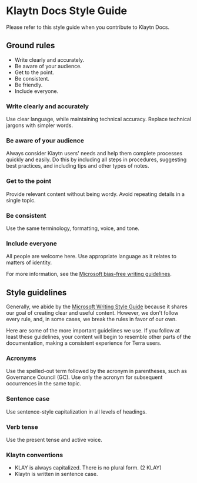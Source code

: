 # Klaytn Docs Style Guide

Please refer to this style guide when you contribute to Klaytn Docs.

## Ground rules

- Write clearly and accurately.
- Be aware of your audience.
- Get to the point.
- Be consistent.
- Be friendly.
- Include everyone.

### Write clearly and accurately

Use clear language, while maintaining technical accuracy. Replace technical jargons with simpler words.

### Be aware of your audience

Always consider Klaytn users' needs and help them complete processes quickly and easily. Do this by including all steps in procedures, suggesting best practices, and including tips and other types of notes.

### Get to the point

Provide relevant content without being wordy. Avoid repeating details in a single topic.

### Be consistent

Use the same terminology, formatting, voice, and tone.

### Include everyone

All people are welcome here. Use appropriate language as it relates to matters of identity.

For more information, see the [Microsoft bias-free writing guidelines](https://docs.microsoft.com/en-us/style-guide/bias-free-communication).

## Style guidelines

Generally, we abide by the [Microsoft Writing Style Guide](https://docs.microsoft.com/en-us/style-guide/welcome/) because it shares our goal of creating clear and useful content. However, we don't follow every rule, and, in some cases, we break the rules in favor of our own.

Here are some of the more important guidelines we use. If you follow at least these guidelines, your content will begin to resemble other parts of the documentation, making a consistent experience for Terra users.

### Acronyms

Use the spelled-out term followed by the acronym in parentheses, such as Governance Council (GC). Use only the acronym for subsequent occurrences in the same topic. 

### Sentence case

Use sentence-style capitalization in all levels of headings.

### Verb tense

Use the present tense and active voice.

### Klaytn conventions

- KLAY is always capitalized. There is no plural form. (2 KLAY)
- Klaytn is written in sentence case.